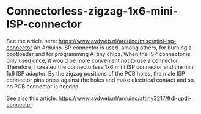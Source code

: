 # Connectorless-zigzag-1x6-mini-ISP-connector
See the article here: https://www.avdweb.nl/arduino/misc/mini-isp-connector
An Arduino ISP connector is used, among others, for burning a bootloader and for programming ATtiny chips. When the ISP connector is only used once, it would be more convenient not to use a connector. Therefore, I created the connectorless 1x6 mini ISP connector and the mini 1x6 ISP adapter. By the zigzag positions of the PCB holes, the male ISP connector pins press against the holes and make electrical contact and so, no PCB connector is needed.

See also this article: https://www.avdweb.nl/arduino/attiny3217/ftdi-updi-connector
